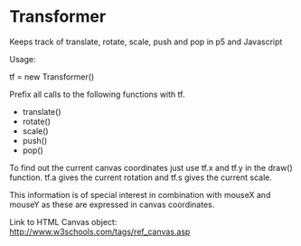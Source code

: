 # Transformer
Keeps track of translate, rotate, scale, push and pop in p5 and Javascript

Usage:

tf = new Transformer()

Prefix all calls to the following functions with tf.
* translate()
* rotate()
* scale()
* push()
* pop() 

To find out the current canvas coordinates just use tf.x and tf.y in the draw() function.
tf.a gives the current rotation and tf.s gives the current scale.

This information is of special interest in combination with mouseX and mouseY as these are expressed in canvas coordinates.

Link to HTML Canvas object:
http://www.w3schools.com/tags/ref_canvas.asp
